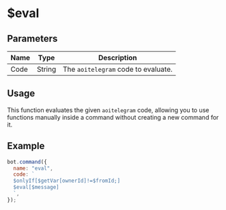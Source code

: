 # $eval

## Parameters

| Name | Type   | Description                         |
| ---- | ------ | ----------------------------------- |
| Code | String | The `aoitelegram` code to evaluate. |

## Usage

This function evaluates the given `aoitelegram` code, allowing you to use functions manually inside a command without creating a new command for it.

## Example

```javascript
bot.command({
  name: "eval",
  code: `
  $onlyIf[$getVar[ownerId]!=$fromId;]
  $eval[$message]
  `,
});
```
